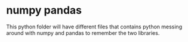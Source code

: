 # numpy pandas
This python folder will have different files that contains python messing around with numpy and pandas to remember the two libraries. 
